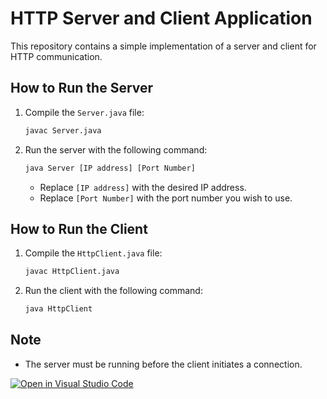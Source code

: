 # HTTP Server and Client Application

This repository contains a simple implementation of a server and client for HTTP communication.

## How to Run the Server

1. Compile the `Server.java` file:
    ```bash
    javac Server.java
    ```
2. Run the server with the following command:
    ```bash
    java Server [IP address] [Port Number]
    ```
   - Replace `[IP address]` with the desired IP address.
   - Replace `[Port Number]` with the port number you wish to use.

## How to Run the Client

1. Compile the `HttpClient.java` file:
    ```bash
    javac HttpClient.java
    ```
2. Run the client with the following command:
    ```bash
    java HttpClient
    ```

## Note
- The server must be running before the client initiates a connection.


[![Open in Visual Studio Code](https://classroom.github.com/assets/open-in-vscode-2e0aaae1b6195c2367325f4f02e2d04e9abb55f0b24a779b69b11b9e10269abc.svg)](https://classroom.github.com/online_ide?assignment_repo_id=15546682&assignment_repo_type=AssignmentRepo)

